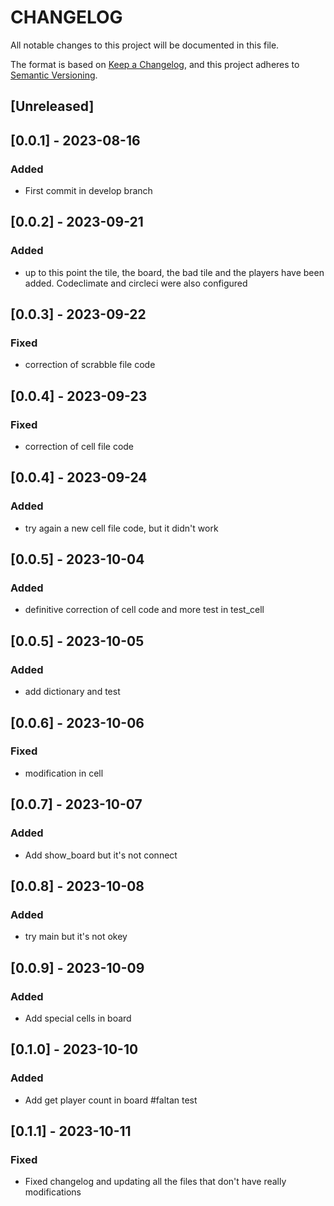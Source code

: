 # CHANGELOG

All notable changes to this project will be documented in this file.

The format is based on [Keep a Changelog](https://keepachangelog.com/en/1.0.0/),
and this project adheres to [Semantic Versioning](https://semver.org/spec/v2.0.0.html).

## [Unreleased]

## [0.0.1] - 2023-08-16

### Added
- First commit in develop branch

## [0.0.2] - 2023-09-21

### Added
- up to this point the tile, the board, the bad tile and the players have been added. Codeclimate and circleci were also configured

## [0.0.3] - 2023-09-22

### Fixed 
- correction of scrabble file code 

## [0.0.4] - 2023-09-23

### Fixed
- correction of cell file code

## [0.0.4] - 2023-09-24

### Added
- try again a new cell file code, but it didn't work 

## [0.0.5] - 2023-10-04

### Added
- definitive correction of cell code and more test in test_cell

## [0.0.5] - 2023-10-05

### Added
- add dictionary and test

## [0.0.6] - 2023-10-06

### Fixed
- modification in cell

## [0.0.7] - 2023-10-07

### Added
- Add show_board but it's not connect

## [0.0.8] - 2023-10-08

### Added
- try main but it's not okey

## [0.0.9] - 2023-10-09

### Added
- Add special cells in board

## [0.1.0] - 2023-10-10

### Added
- Add get player count in board #faltan test

## [0.1.1] - 2023-10-11

### Fixed
- Fixed changelog and updating all the files that don't have really modifications